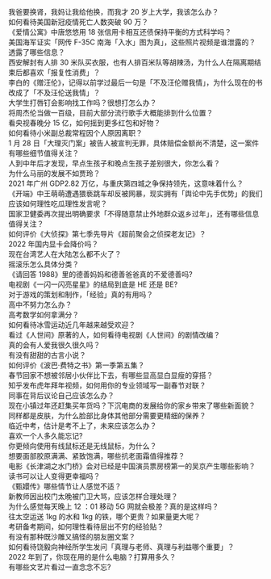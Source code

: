 我爸要换肾，我妈让我给他换，而我才 20 岁上大学，我该怎么办？  
如何看待美国新冠疫情死亡人数突破 90 万？  
《爱情公寓》中唐悠悠用 18 张信用卡相互还债保持平衡的方式科学吗？  
美国海军证实「网传 F-35C 南海「入水」图为真」，这些照片视频是谁泄露的？透露了哪些信息？  
西安解封有人排 30 米队买衣服，也有人排百米队等胡辣汤，为什么人在隔离期结束后都喜欢「报复性消费」？  
李白的《赠汪伦》，记得以前学过最后一句是「不及汪伦赠我情」，为什么现在的书改成了「不及汪伦送我情」？  
大学生打唇钉会影响找工作吗？很想打怎么办？  
将周杰伦当做一百级，目前大部分流行歌手大概能排到什么位置？  
看央视春晚分 15 亿，如何摇到更多红包和好物？  
如何看待小米副总裁常程因个人原因离职？  
1 月 28 日「大理灭门案」被告人被宣判无罪，具体赔偿金额尚不清楚，这一案件有哪些细节值得关注？  
人到中年后才发现，早点生孩子和晚点生孩子差别很大，你怎么看？  
为什么马丽的发展不如贾玲？  
2021 年广州 GDP2.82 万亿，与重庆第四城之争保持领先，这意味着什么？  
《开端》中王萌萌遭遇猥亵跳车却反被网暴，现实拥有「舆论中先手优势」的我们应该如何理性吃瓜理性发言呢？  
国家卫健委再次提出明确要求「不得随意禁止外地群众返乡过年」，还有哪些信息值得关注？  
如何评价《大侦探》第七季先导片《超前聚会之侦探老友记》？  
2022 年国内显卡会降价吗？  
现在台湾艺人在大陆怎么都不火了？  
摇滚乐怎么具体分类？  
《请回答 1988》里的德善妈妈和德善爸爸真的不爱德善吗?  
电视剧《一闪一闪亮星星》的结局到底是 HE 还是 BE?  
对于游戏的策划和制作，「经验」真的有用吗？  
高中不努力怎么办？  
高考数学如何拿满分？  
如何看待冰雪运动近几年越来越受欢迎？  
看过《人世间》原著的人，如何看待电视剧《人世间》的剧情改编？  
真的会有人爱我很久很久吗？  
有没有甜甜的古言小说？  
如何评价《波巴·费特之书》第一季第五集？  
春节回家不想被邻居小伙伴比下去，有哪些显高显白显瘦的穿搭？  
知乎发布虎年拜年视频，如何用你的专业领域写一副春节对联？  
同事在背后议论自己应该怎么办？  
现在小镇过年还赶集买年货吗？下沉电商的发展给你的家乡带来了哪些新面貌？  
同样都是皮肤，为什么脸部比身体其他部分需要更精细的保养？  
临近中考，估计是考不上了，未来应该怎么办？  
喜欢一个人多久能忘记?  
你更倾向使用有线鼠标还是无线鼠标，为什么？  
想要面部胶原满满、紧致饱满，哪些抗老面霜值得推荐？  
电影《长津湖之水门桥》会对已经是中国演员票房榜第一的吴京产生哪些影响？  
读书可以让人变得更幸福吗？  
《甄嬛传》哪些情节让人感觉不适？  
新教师因出校门太晚被门卫大骂，应该怎样合理处理？  
为什么感觉每天晚上 12 ：01 移动 5G 网就会极差？真的是这样吗？  
往太空运送 1kg 的水和 1kg 的铁，哪个更贵？如果量更大呢？  
考研备考期间，如何理性看待层出不穷的经验贴？  
有没有那种既沙雕又搞怪的朋友圈文案？  
如何看待饶毅向神经所学生发问「真理与老师、真理与利益哪个重要」？  
2022 年到了，你现在用的是什么电脑？打算用多久？  
有哪些文艺片看过一直念念不忘?  
